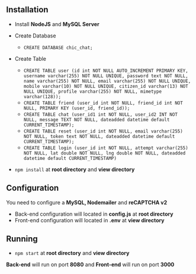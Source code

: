 ## Installation
- Install **NodeJS** and **MySQL Server**
- Create Database
  - `CREATE DATABASE chic_chat;`
- Create Table
  - `CREATE TABLE user (id int NOT NULL AUTO_INCREMENT PRIMARY KEY, username varchar(255) NOT NULL UNIQUE, password text NOT NULL, name varchar(255) NOT NULL, email varchar(255) NOT NULL UNIQUE, mobile varchar(10) NOT NULL UNIQUE, citizen_id varchar(13) NOT NULL UNIQUE, profile varchar(255) NOT NULL, mimetype varchar(128));`
  - `CREATE TABLE friend (user_id int NOT NULL, friend_id int NOT NULL, PRIMARY KEY (user_id, friend_id));`
  - `CREATE TABLE chat (user_id1 int NOT NULL, user_id2 INT NOT NULL, message TEXT NOT NULL, dateadded datetime default CURRENT_TIMESTAMP);`
  - `CREATE TABLE reset (user_id int NOT NULL, email varchar(255) NOT NULL, token text NOT NULL, dateadded datetime default CURRENT_TIMESTAMP);`
  - `CREATE TABLE login (user_id int NOT NULL, attempt varchar(255) NOT NULL, lat double NOT NULL, lng double NOT NULL, dateadded datetime default CURRENT_TIMESTAMP)`

- `npm install` at **root directory** and **view directory**

## Configuration
You need to configure a **MySQL, Nodemailer** and **reCAPTCHA v2**
- Back-end configuration will located in **config.js** at **root directory**
- Front-end configuration will located in **.env** at **view directory**

## Running
- `npm start` at **root directory** and **view directory**

**Back-end** will run on port **8080** and **Front-end** will run on port **3000**
